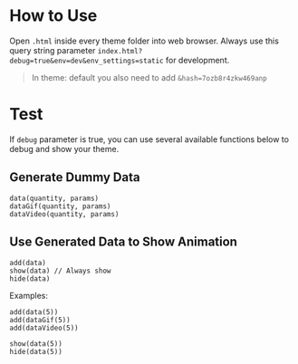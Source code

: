 # How to Use

Open `.html` inside every theme folder into web browser. Always use this query string parameter `index.html?debug=true&env=dev&env_settings=static` for development. 

> In theme: default you also need to add `&hash=7ozb8r4zkw469anp`

# Test

If `debug` parameter is true, you can use several available functions below to debug and show your theme.

## Generate Dummy Data

```
data(quantity, params)
dataGif(quantity, params)
dataVideo(quantity, params)
```

## Use Generated Data to Show Animation

```
add(data)
show(data) // Always show
hide(data)
```

Examples:

```
add(data(5))
add(dataGif(5))
add(dataVideo(5))

show(data(5))
hide(data(5))
```